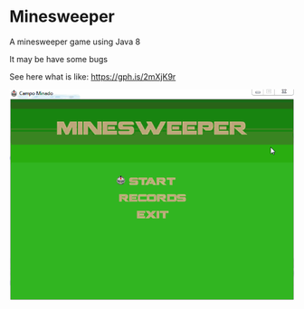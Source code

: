 # Minesweeper
A minesweeper game using Java 8

It may be have some bugs

See here what is like: https://gph.is/2mXjK9r

![Gameplay](https://github.com/AdsonRamos/minesweeper/blob/master/res/minesweeper.gif)
